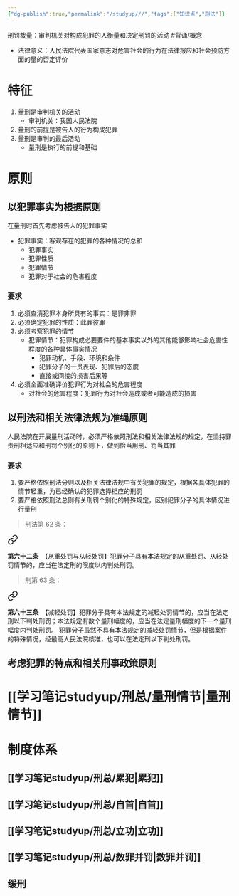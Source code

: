 ```yaml
---
{"dg-publish":true,"permalink":"/studyup///","tags":["知识点","刑法"]}
---
```


刑罚裁量：审判机关对构成犯罪的人衡量和决定刑罚的活动 #背诵/概念 
- 法律意义：人民法院代表国家意志对危害社会的行为在法律报应和社会预防方面的量的否定评价
# 特征
1. 量刑是审判机关的活动
	- 审判机关：我国人民法院
2. 量刑的前提是被告人的行为构成犯罪
3. 量刑是审判的最后活动
	- 量刑是执行的前提和基础
# 原则
## 以犯罪事实为根据原则
在量刑时首先考虑被告人的犯罪事实
- 犯罪事实：客观存在的犯罪的各种情况的总和
	- 犯罪事实
	- 犯罪性质
	- 犯罪情节
	- 犯罪对于社会的危害程度
### 要求
1. 必须查清犯罪本身所具有的事实：是罪非罪
2. 必须确定犯罪的性质：此罪彼罪
3. 必须考察犯罪的情节
	- 犯罪情节：犯罪构成必要要件的基本事实以外的其他能够影响社会危害性程度的各种具体事实情况
		- 犯罪动机、手段、环境和条件
		- 犯罪分子的一贯表现、犯罪后的态度
		- 直接或间接的损害后果等
4. 必须全面准确评价犯罪行为对社会的危害程度
	- 对社会的危害程度：犯罪行为对社会造成或者可能造成的损害
## 以刑法和相关法律法规为准绳原则
人民法院在开展量刑活动时，必须严格依照刑法和相关法律法规的规定，在坚持罪责刑相适应和刑罚个别化的原则下，做到恰当用刑、罚当其罪
### 要求
1. 要严格依照刑法分则以及相关法律法规中有关犯罪的规定，根据各具体犯罪的情节轻重，为已经确认的犯罪选择相应的刑罚
2. 要严格依照刑法总则有关刑罚个别化的特殊规定，区别犯罪分子的具体情况进行量刑
>刑法第 62 条：
<div class="transclusion internal-embed is-loaded"><a class="markdown-embed-link" href="/////#t62" aria-label="Open link"><svg xmlns="http://www.w3.org/2000/svg" width="24" height="24" viewBox="0 0 24 24" fill="none" stroke="currentColor" stroke-width="2" stroke-linecap="round" stroke-linejoin="round" class="svg-icon lucide-link"><path d="M10 13a5 5 0 0 0 7.54.54l3-3a5 5 0 0 0-7.07-7.07l-1.72 1.71"></path><path d="M14 11a5 5 0 0 0-7.54-.54l-3 3a5 5 0 0 0 7.07 7.07l1.71-1.71"></path></svg></a><div class="markdown-embed">



**第六十二条**　【从重处罚与从轻处罚】犯罪分子具有本法规定的从重处罚、从轻处罚情节的，应当在法定刑的限度以内判处刑罚。 

</div></div>


>刑第 63 条：
<div class="transclusion internal-embed is-loaded"><a class="markdown-embed-link" href="/////#t63" aria-label="Open link"><svg xmlns="http://www.w3.org/2000/svg" width="24" height="24" viewBox="0 0 24 24" fill="none" stroke="currentColor" stroke-width="2" stroke-linecap="round" stroke-linejoin="round" class="svg-icon lucide-link"><path d="M10 13a5 5 0 0 0 7.54.54l3-3a5 5 0 0 0-7.07-7.07l-1.72 1.71"></path><path d="M14 11a5 5 0 0 0-7.54-.54l-3 3a5 5 0 0 0 7.07 7.07l1.71-1.71"></path></svg></a><div class="markdown-embed">



**第六十三条**　【减轻处罚】犯罪分子具有本法规定的减轻处罚情节的，应当在法定刑以下判处刑罚；本法规定有数个量刑幅度的，应当在法定量刑幅度的下一个量刑幅度内判处刑罚。
犯罪分子虽然不具有本法规定的减轻处罚情节，但是根据案件的特殊情况，经最高人民法院核准，也可以在法定刑以下判处刑罚。 

</div></div>

## 考虑犯罪的特点和相关刑事政策原则
# [[学习笔记studyup/刑总/量刑情节\|量刑情节]]
# 制度体系
## [[学习笔记studyup/刑总/累犯\|累犯]]
## [[学习笔记studyup/刑总/自首\|自首]]
## [[学习笔记studyup/刑总/立功\|立功]]
## [[学习笔记studyup/刑总/数罪并罚\|数罪并罚]]
## 缓刑